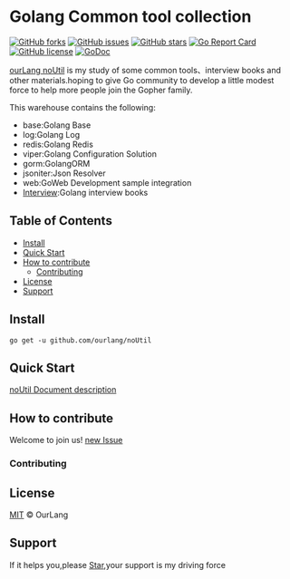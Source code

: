 # Golang Common tool collection
[![GitHub forks](https://img.shields.io/github/forks/ourlang/noUtil)](https://github.com/ourlang/noUtil/network)
[![GitHub issues](https://img.shields.io/github/issues/ourlang/noUtil)](https://github.com/ourlang/noUtil/issues)
[![GitHub stars](https://img.shields.io/github/stars/ourlang/noUtil)](https://github.com/ourlang/noUtil/stargazers)
[![Go Report Card](https://goreportcard.com/badge/github.com/ourlang/noUtil)](https://goreportcard.com/report/github.com/ourlang/noUtil)
[![GitHub license](https://img.shields.io/github/license/ourlang/noUtil)](https://github.com/ourlang/noUtil/blob/master/LICENSE)
[![GoDoc](https://godoc.org/github.com/ourlang/noUtil?status.svg)](https://godoc.org/github.com/ourlang/noUtil)

[ourLang noUtil](https://github.com/ourlang/noUtil) is my study of some common tools、interview books and other materials.hoping to give Go community to develop a little modest force to help more people join the Gopher family.

This warehouse contains the following:
- base:Golang Base
- log:Golang Log
- redis:Golang Redis
- viper:Golang Configuration Solution
- gorm:GolangORM
- jsoniter:Json Resolver
- web:GoWeb Development sample integration
- [Interview](https://github.com/ourlang/noUtil/tree/master/interview):Golang interview books

## Table of Contents
- [Install](#Install)
- [Quick Start](#Quick-Start)
- [How to contribute](#How-to-contribute)
  - [Contributing](#Contributing)
- [License](#License)
- [Support](#Support)

## Install
```shell script
go get -u github.com/ourlang/noUtil
```
## Quick Start
[noUtil Document description](http://www.2052.org/go/introduction.html)
## How to contribute
Welcome to join us! [new Issue](https://github.com/ourlang/noUtil/issues/new)

### Contributing

## License
[MIT](LICENSE) © OurLang 

## Support
If it helps you,please [Star](https://github.com/ourlang/noUtil/stargazers),your support is my driving force

